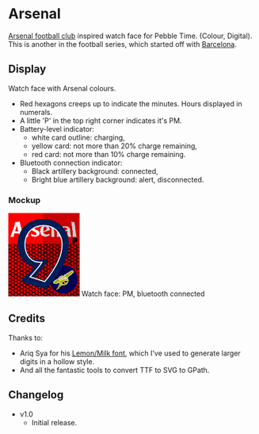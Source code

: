 Arsenal
=======

[Arsenal football club](http://www.arsenal.com/home) inspired watch face for Pebble Time. (Colour, Digital).
This is another in the football series, which started off with [Barcelona](https://github.com/sdneon/Barcelona).


## Display
Watch face with Arsenal colours.
* Red hexagons creeps up to indicate the minutes. Hours displayed in numerals.
* A little 'P' in the top right corner indicates it's PM.
* Battery-level indicator:
   * white card outline: charging,
   * yellow card: not more than 20% charge remaining,
   * red card: not more than 10% charge remaining.
* Bluetooth connection indicator:
   * Black artillery background: connected,
   * Bright blue artillery background: alert, disconnected.

### Mockup
![screenshot 1](https://raw.githubusercontent.com/sdneon/Arsenal/master/resources/images/example-image~color.png "Watch face: 9:40PM, bluetooth connected, battery not charging")
Watch face: PM, bluetooth connected


## Credits
Thanks to:
* Ariq Sya for his [Lemon/Milk font](http://www.dafont.com/lemon-milk.font?fpp=10&psize=l&text=1234567890), which I've used to generate larger digits in a hollow style.
* And all the fantastic tools to convert TTF to SVG to GPath.

## Changelog
* v1.0
  * Initial release.
